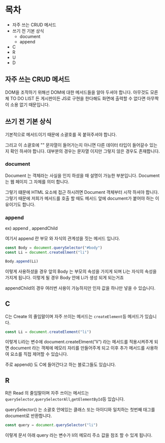 # 목차
- 자주 쓰는 CRUD 메서드
- 쓰기 전 기본 상식
    - document
    - append
- C
- R
- U
- D

## 자주 쓰는 CRUD 메서드

DOM을 조작하기 위해선 DOM에 대한 메서드들을 알아 두셔야 합니다. 아무것도 모른체 TO DO LIST 든 게시판이든 JS로 구현을 한다해도 화면에 출력할 수 없다면 아무짝이 소용 없기 때문입니다.


## 쓰기 전 기본 상식

기본적으로 메서드이기 때문에 소괄호를 꼭 붙혀주셔야 합니다. 

그리고 이 소괄호에 "" 문자열이 들어가는지 아니면 다른 데이터 타입이 들어갈수 있는지 확인 하셔야 합니다. 대부분의 경우는 문자열 이지만 그렇지 않은 경우도 존재합니다.


### document

Document 는 객체라는 사실을 인지 하셨을 때 설명이 가능한 부분입니다. Document는 웹 페이지 그 자체를 의미 합니다. 

그렇기 떄문에 HTML 요소에 접근 하시려면 Document 객체부터 시작 하셔야 합니다. 그렇기 때문에 저희가 메서드를 호출 할 때도 메서드 앞에 document가 붙어야 하는 이유이기도 합니다.


### append
ex) append , appendChild

여기서 append 란 부모 와 자식의 관계성을 짓는 메서드 입니다.


```js
const Body = document.querySelector("#body")
const Li = document.createElment("li")

Body.append(Li)
```
이렇게 사용하셨을 경우 앞의 Body 는 부모의 속성을 가지게 되며 Li는 자식의 속성을 가지게 됩니다. 이렇게 될 경우 Body 안에 Li가 생성 되게 되는거죠

appendChild의 경우 여러번 사용이 가능하지만 인자 값을 하나만 넣을 수 있습니다.



## C
C는 Create 의 줄임말이며  자주 쓰이는 메서드는 `createElement`등 메서드가 있습니다.
```js
const Li = document.createElement("li")
```
이렇게 Li라는 변수에 document.createElment("li") 라는 메서드를 적용시켜주게 되면 document 라는 객체에 메모리 자리를 만들어주게 되고 이후 추가 메서드를 사용하여 요소를 직접 제어할 수 있습니다.

주로 append() 도 C에 들어간다고 하는 블로그들도 있습니다.

## R
R은 Read 의 줄임말이며 자주 쓰이는 메서드는 `querySelector`,`querySelectorAll`,`getElementById`등 있습니다.

querySelector() 는 소괄호 안에있는 클래스 또는 아이디와 일치하는 첫번째 태그를 document로 반환합니다.

```js
const query = document.querySelector("li")
```
이렇게 문서 아래 query 라는 변수가 li의 메모리 주소 값을 참조 할 수 있게 됩니다.